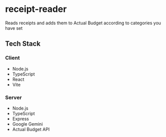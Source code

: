 # receipt-reader
Reads receipts and adds them to Actual Budget according to categories you have set


## Tech Stack

### Client

- Node.js
- TypeScript
- React
- Vite

### Server

- Node.js
- TypeScript
- Express
- Google Gemini
- Actual Budget API

